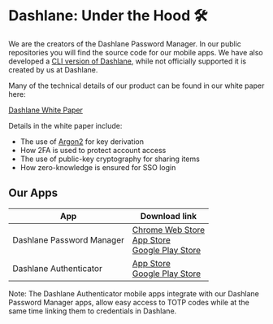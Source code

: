 # Dashlane: Under the Hood 🛠️

We are the creators of the Dashlane Password Manager. In our public repositories you will find the source code for our mobile apps. We have also developed a [CLI version of Dashlane](https://github.com/Dashlane/dashlane-cli), while not officially supported it is created by us at Dashlane.


Many of the technical details of our product can be found in our white paper here:

[Dashlane White Paper](https://www.dashlane.com/download/whitepaper-en.pdf)

Details in the white paper include:

- The use of [Argon2](https://github.com/P-H-C/phc-winner-argon2) for key derivation
- How 2FA is used to protect account access
- The use of public-key cryptography for sharing items
- How zero-knowledge is ensured for SSO login

## Our Apps

|  App |  Download link |
|---|---|
| Dashlane Password Manager   |  [Chrome Web Store](https://chrome.google.com/webstore/detail/dashlane-%E2%80%94-password-manag/fdjamakpfbbddfjaooikfcpapjohcfmg)</br>[App Store](https://apps.apple.com/app/dashlane/id517914548)</br>[Google Play Store](https://play.google.com/store/apps/details?id=com.dashlane)
| Dashlane Authenticator   |  [App Store](https://apps.apple.com/app/dashlane-authenticator/id1582978196)</br>[Google Play Store](https://play.google.com/store/apps/details?id=com.dashlane.authenticator) |

Note: The Dashlane Authenticator mobile apps integrate with our Dashlane Password Manager apps, allow easy access to TOTP codes while at the same time linking them to credentials in Dashlane.
